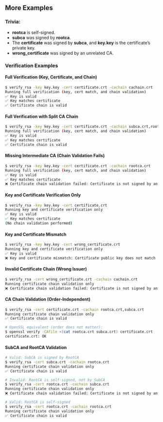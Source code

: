 ## More Examples  

### Trivia:  
- **rootca** is self-signed.  
- **subca** was signed by **rootca**.  
- The **certificate** was signed by **subca**, and **key.key** is the certificate’s private key.  
- **wrong_certificate** was signed by an unrelated CA.  

### Verification Examples  

#### Full Verification (Key, Certificate, and Chain)  
```bash
$ verify_rsa -key key.key -cert certificate.crt -cachain cachain.crt  
Running full verification (key, cert match, and chain validation)  
✅ Key is valid  
✅ Key matches certificate  
✅ Certificate chain is valid  
```

#### Full Verification with Split CA Chain  
```bash
$ verify_rsa -key key.key -cert certificate.crt -cachain subca.crt,rootca.crt  
Running full verification (key, cert match, and chain validation)  
✅ Key is valid  
✅ Key matches certificate  
✅ Certificate chain is valid  
```

#### Missing Intermediate CA (Chain Validation Fails)  
```bash
$ verify_rsa -key key.key -cert certificate.crt -cachain rootca.crt  
Running full verification (key, cert match, and chain validation)  
✅ Key is valid  
✅ Key matches certificate  
❌ Certificate chain validation failed: Certificate is not signed by any of the provided CA chain certificates  
```

#### Key and Certificate Verification Only  
```bash
$ verify_rsa -key key.key -cert certificate.crt  
Running key and certificate verification only  
✅ Key is valid  
✅ Key matches certificate  
(No chain validation performed)  
```

#### Key and Certificate Mismatch  
```bash
$ verify_rsa -key key.key -cert wrong_certificate.crt  
Running key and certificate verification only  
✅ Key is valid  
❌ Key and certificate mismatch: Certificate public key does not match private key  
```

#### Invalid Certificate Chain (Wrong Issuer)  
```bash
$ verify_rsa -cert wrong_certificate.crt -cachain cachain.crt  
Running certificate chain validation only  
❌ Certificate chain validation failed: Certificate is not signed by any of the provided CA chain certificates  
```

#### CA Chain Validation (Order-Independent)  
```bash
$ verify_rsa -cert certificate.crt -cachain rootca.crt,subca.crt  
Running certificate chain validation only  
✅ Certificate chain is valid  

# OpenSSL equivalent (order does not matter):  
$ openssl verify -CAfile <(cat rootca.crt subca.crt) certificate.crt  
certificate.crt: OK  
```

#### SubCA and RootCA Validation  
```bash
# Valid: SubCA is signed by RootCA  
$ verify_rsa -cert subca.crt -cachain rootca.crt  
Running certificate chain validation only  
✅ Certificate chain is valid  

# Invalid: RootCA is self-signed, not by SubCA  
$ verify_rsa -cert rootca.crt -cachain subca.crt  
Running certificate chain validation only  
❌ Certificate chain validation failed: Certificate is not signed by any of the provided CA chain certificates  

# Valid: RootCA is self-signed  
$ verify_rsa -cert rootca.crt -cachain rootca.crt  
Running certificate chain validation only  
✅ Certificate chain is valid  
```
